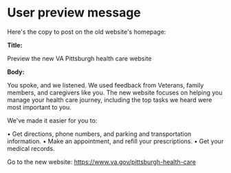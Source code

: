 # User preview message

Here's the copy to post on the old website's homepage:

**Title:**

Preview the new VA Pittsburgh health care website

**Body:**

You spoke, and we listened. We used feedback from Veterans, family members, and caregivers like you. The new website focuses on helping you manage your health care journey, including the top tasks we heard were most important to you.

We've made it easier for you to:

• Get directions, phone numbers, and parking and transportation information.
• Make an appointment, and refill your prescriptions.
• Get your medical records.

Go to the new website: https://www.va.gov/pittsburgh-health-care
